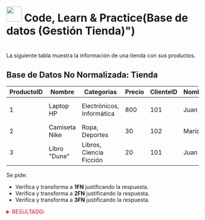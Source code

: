 <div>


# <img src=../../../../../images/computer.png width="40"> Code, Learn & Practice(Base de datos (Gestión Tienda)")

# 

La siguiente tabla muestra la información de una tienda con sus productos.

## Base de Datos No Normalizada: Tienda

| ProductoID | Nombre          | Categorias                  | Precio | ClienteID | NombreCliente | DireccionesEnvio                    |
|------------|-----------------|-----------------------------|--------|-----------|---------------|-------------------------------------|
| 1          | Laptop HP       | Electrónicos, Informática   | 800    | 101       | Juan          | Calle 1, Ciudad A / Calle 2, Ciudad A |
| 2          | Camiseta Nike    | Ropa, Deportes              | 30     | 102       | María         | Calle 3, Ciudad B                    |
| 3          | Libro "Dune"     | Libros, Ciencia Ficción     | 20     | 101       | Juan          | Calle 1, Ciudad A                     |

Se pide:

- Verifica y transforma a __1FN__ justificando la respuesta.
- Verifica y transforma a __2FN__ justificando la respuesta.
- Verifica y transforma a __3FN__ justificando la respuesta.

<details>
 <summary style="cursor: pointer; color: red;">RESULTADO:</summary>

## **Tablas en 1FN:**

## **Tabla: Producto**
| Producto_ID | Nombre        | Precio |
|------------|--------------|--------|
| 1          | Laptop HP    | 800    |
| 2          | Camiseta Nike| 30     |
| 3          | Libro Dune   | 20     |

## **Tabla: Categoría**  
| Producto_ID | Categoría        |
|------------|------------------|
| 1          | Electrónicos     |
| 1          | Informática      |
| 2          | Ropa            |
| 2          | Deportes        |
| 3          | Libros          |
| 3          | Ciencia Ficción |

## **Tabla: Cliente**  
| Cliente_ID | Nombre_Cliente |
|-----------|---------------|
| 101       | Juan          |
| 102       | María         |

## **Tabla: Dirección de Envio**  
| Cliente_ID | Dirección           |
|-----------|---------------------|
| 101       | Calle 1, Ciudad A   |
| 101       | Calle 2, Ciudad A   |
| 102       | Calle 3, Ciudad B   |


## **Justificación 1FN:**  
Se eliminaron **grupos repetidos** (Direcciones y Categorías en una misma celda) y cada atributo contiene **un solo valor atómico**.
---

## **2FN (Segunda Forma Normal)**
- La tabla ya estaba en **1FN**.  
- Se eliminaron dependencias parciales: **NombreCliente** solo depende de **ClienteID**, así que se separó en su propia tabla.  
- **Dirección de envío** se separó porque podría tener múltiples direcciones.


## **Justificación 2FN:**  
- Todos los atributos dependen completamente de la clave primaria de su respectiva tabla.  
- No hay dependencias parciales (es decir, todos los datos de cada tabla dependen enteramente de su clave).  
---

## **3FN (Tercera Forma Normal)**
## **Correcciones realizadas:**
- **Direcciones de Envío** tiene una dependencia transitiva con la ciudad, así que se creó una tabla **Ciudad**.  

## **Tablas en 3FN:**

## **Tabla: Ciudad**  
| Ciudad_ID | Nombre_Ciudad |
|----------|--------------|
| 1        |     Ciudad A     |
| 2        |    Ciudad B     |

## **Tabla: Dirección de Envio**  
| Cliente_ID | Dirección | Ciudad_ID |
|-----------|----------|-----------|
| 101       |   Calle 1  |  1    |
| 101       |   Calle 2  |  1      |
| 102       |   Calle 3  |  2     |


## **Justificación 3FN:**  
- Se eliminó la **dependencia transitiva** de las direcciones con la ciudad al crear una nueva tabla **Ciudad**.  
- Ahora, **Ciudad** no depende de **Cliente_ID**, sino de su propia clave primaria.
---


**<h2>formas normale</h2>**
 **Primera Forma Normal (1FN)**
- Regla principal: Eliminar valores repetidos y asegurar que todos los atributos sean atómicos (indivisibles).
 Requisitos:

- Cada columna debe contener solo un valor por celda.
- No puede haber grupos repetidos (como listas o conjuntos de datos en una misma - celda).
- Se debe identificar una clave primaria.

**Segunda Forma Normal (2FN)**
- Regla principal: Eliminar dependencias parciales (un campo debe depender de toda la clave primaria, no de una parte).
- Requisitos:

- Debe estar en 1FN.
- Si hay clave compuesta, los atributos no clave deben depender completamente de toda la clave primaria.

**Tercera Forma Normal (3FN)**
- Regla principal: Eliminar dependencias transitivas (un campo no clave debe depender directamente de la clave primaria, no de otro campo no clave).
 Requisitos:

Debe estar en 2FN.
Ningún atributo no clave debe depender de otro atributo no clave.






</details>


 </div>